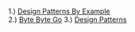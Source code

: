 1.) [Design Patterns By Example](https://www.raywenderlich.com/books/design-patterns-by-tutorials/v3.0/chapters/4-delegation-pattern)<br/>
2.) [Byte Byte Go](https://www.linkedin.com/posts/alex-xu-a8131b11_bytebytego-the-big-archive-activity-6932358512006062080-BYqI?utm_source=linkedin_share&utm_medium=android_app)
3.) [Design Patterns](https://www.patterns.dev/posts#design-patterns)
